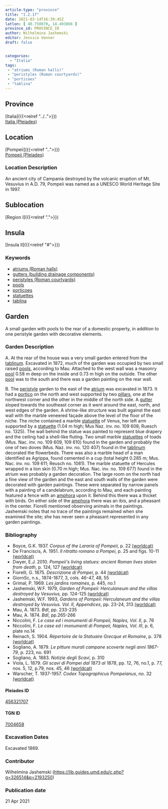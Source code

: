 ```yaml
---
article-type: "province"
title: "I.2.17"
date: 2021-03-14T16:39:45Z
latlon: [ 40.750870, 14.493866 ]
province_id: PROVINCE_ID
author: Wilhelmina Jashemski
editor: Jessica Venner
draft: false


categories:
  - "Italia"
tags:
 - "atriums (Roman halls)"
 - "peristyles (Roman courtyards)"
 - "porticoes"
 - "tablina"
---
```


## Province
[Italia]({{<relref "../..">}}) \
[Italia (Pleiades)](https://pleiades.stoa.org/places/1052)

## Location
[Pompeii]({{<relref "..">}}) \
[Pompeii (Pleiades)](https://pleiades.stoa.org/places/433032)


### Location Description
An ancient city of Campania destroyed by the volcanic eruption of Mt. Vesuvius in A.D. 79, Pompeii was named as a UNESCO World Heritage Site in 1997.

## Sublocation
[Region I]({{<relref ".">}})
## Insula
[Insula II]({{<relref "#">}})

### Keywords
- [atriums (Roman halls)](http://vocab.getty.edu/page/aat/300004097)
- [gutters (building drainage components)](http://vocab.getty.edu/page/aat/300052565)
- [peristyles (Roman courtyards)](http://vocab.getty.edu/page/aat/300080971)
- [pools](http://vocab.getty.edu/page/aat/300008692)
- [porticoes](http://vocab.getty.edu/page/aat/300004145)
- [statuettes](http://vocab.getty.edu/page/aat/300312262)
- [tablina](http://vocab.getty.edu/page/aat/300004180)

## Garden
A small garden with pools to the rear of a domestic property, in addition to one peristyle garden with decorative elements.

### Garden Description
A. At the rear of the house was a very small garden entered from the [tablinum](http://vocab.getty.edu/page/aat/300004180). Excavated in 1872, much of the garden was occupied by two small raised [pools](http://vocab.getty.edu/page/aat/300008692), according to Mau. Attached to the west wall was a masonry [pool](http://vocab.getty.edu/page/aat/300008692) 0.58 m deep on the inside and 0.73 m high on the outside. The other [pool](http://vocab.getty.edu/page/aat/300008692) was to the south and there was a garden painting on the rear wall.

B. The [peristyle](http://vocab.getty.edu/page/aat/300080971) garden to the east of the [atrium](http://vocab.getty.edu/page/aat/300004097) was excavated in 1873. It had a [portico](http://vocab.getty.edu/page/aat/300004145) on the north and west supported by two [pillars](http://vocab.getty.edu/page/aat/300264605), one at the northwest corner and the other in the middle of the north side. A [gutter](http://vocab.getty.edu/page/aat/300052565) sloped towards the southeast corner as it went around the east, north, and west edges of the garden. A shrine-like structure was built against the east wall with the marble veneered façade above the level of the floor of the niche. The niche contained a marble [statuette](http://vocab.getty.edu/page/aat/300312262) of Venus, her left arm supported by a [statuette](http://vocab.getty.edu/page/aat/300312262) (1.04 m high; Mus Naz. inv. no. 109 608; Ruesch no. 1325). The wall behind the statue was painted to represent blue drapery and the ceiling had a shell-like fluting. Two small marble [statuettes](http://vocab.getty.edu/page/aat/300312262) of toads (Mus. Nac. inv. no. 109 609, 109 610) found in the garden and probably the one of two doves (Mus. Naz. inv. no. 120 407) found in the [tablinum](http://vocab.getty.edu/page/aat/300004180) decorated the flowerbeds. There was also a marble head of a man identified as Agrippa, found cemented in a cup (total height 0.285 m; Mus. Nac. inv. no. 109 611; Reusch no. 1081). The marble statuette of Hercules wrapped in a lion skin (0.70 m high; Mus. Nac. inv. no. 109 677) found in the atrium was probably a garden decoration. The large room on the north had a fine view of the garden and the east and south walls of the garden were decorated with garden paintings. These were separated by narrow panels with a painting of a candelabrum, according to Mau, and each painting featured a fence with an [amphora](http://vocab.getty.edu/page/aat/300148696) upon it. Behind this there was a thicket with birds. On either side of the [amphora](http://vocab.getty.edu/page/aat/300148696) there was an ibis, and a pheasant in the center. Fiorelli mentioned observing animals in the paintings. Jashemski notes that no trace of the paintings remained when she examined the site; she has never seen a pheasant represented in any garden paintings.


### Bibliography

* Boyce, G.K. 1937. *Corpus of the Lararia of Pompeii*, p. 22 [(worldcat)](https://www.worldcat.org/title/corpus-of-the-lararia-of-pompeii/oclc/892026154&referer=brief_results)  
* De Franciscis, A. 1951. *Il ritratto romano a Pompei*, p. 25 and figs. 10-11 [(worldcat)](https://www.worldcat.org/title/ritratto-romano-a-pompei/oclc/2080923)  
* Dwyer, E.J. 2010. *Pompeii's living statues: ancient Roman lives stolen from death*, p. 124, 127   [(worldcat)](https://www.worldcat.org/title/pompeiis-living-statues-ancient-roman-lives-stolen-from-death/oclc/885382781)  
* Fiorelli, G. 1875. *Descrizione di Pompei*, p. 44 [(worldcat)](https://www.worldcat.org/title/descrizione-di-pompei/oclc/9528380)    
* GiornSc, n.s., 1874-1877, 3, cols. 46-47, 48, 55  
* Grimal, P. 1969. *Les jardins romaines*, p. 445, no.1  
* Jashemski, W.F. 1979, *Garden of Pompeii: Herculaneum and the villas destroyed by Vesuvius,* pp. 124-125 [(worldcat)](https://www.worldcat.org/title/gardens-of-pompeii-1/oclc/312003872&referer=brief_results)  
* Jashemski, W.F. 1993, *Gardens of Pompeii: Herculaneum and the villas destroyed by Vesuvius. Vol. II, Appendices*, pp. 23-24, 313 [(worldcat)](https://www.worldcat.org/title/gardens-of-pompeii-herculaneum-and-the-villas-destroyed-by-vesuvius-volume-2-appendices/oclc/222353569)  
* Mau, A. 1873. *BdI*, pp. 233-235  
* Mau, A. 1874. *BdI*, pp.265-266  
* Niccolini, F. *Le case ed i monumenti di Pompeii, Naples, Vol. II*, p. 76  
* Niccolini, F. *Le case ed i monumenti di Pompeii, Naples, Vol. III*, p. 6, plate no.14  
* Reinach, S. 1904. *Répertoire de la Statuaire Grecque et Romaine*, p. 378 [(worldcat)](https://www.worldcat.org/title/repertoire-de-la-statuaire-grecque-et-romaine-4-quatre-mille-statues-antiques/oclc/162793550&referer=brief_results)  
* Sogliano, A. 1879. *Le pitture murali campane scoverte negli anni 1867-79*, p. 223, no. 691  
* Sogliano, A. 1883. *Notizie degli Scavi*, p. 310   
* Viola, L. 1879. *Gli scavi di Pompei dal 1873 al 1878*, pp. 12, 76, no.1, p. 77, nos. 5, 12, p.79, nos. 45, 46 [(worldcat)](https://www.worldcat.org/title/scavi-di-pompei-dal-1873-al-1878/oclc/254502217&referer=brief_results)  
* Warscher, T. 1937-1957. *Codex Topographicus Pompeianus*, no. 32 [(worldcat)](https://www.worldcat.org/title/codex-topographicus-pompeianus-1937-1957-and-undated/oclc/974375313&referer=brief_results)  

<!--#### Periodo ID-->

<!-- [PERIODO_ID](https://pleiades.stoa.org/places/PLEIADES_ID) -->

#### Pleiades ID
[456321707](https://pleiades.stoa.org/places/456321707)

#### TGN ID
[7004658](http://vocab.getty.edu/page/tgn/7004658)

###  Excavation Dates
Excavated 1869.

### Contributor
Wilhelmina Jashemski (https://lib.guides.umd.edu/c.php?g=326514&p=2193250)


### Publication date

21 Apr 2021
<!-- Format: dd MONTH_NAME yyyy -->

<!-- DATE -->
